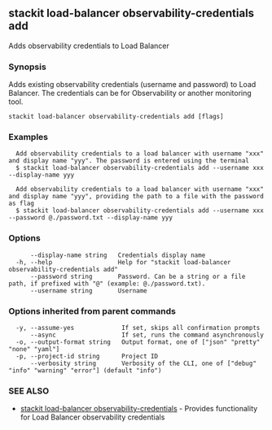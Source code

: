 ## stackit load-balancer observability-credentials add

Adds observability credentials to Load Balancer

### Synopsis

Adds existing observability credentials (username and password) to Load Balancer. The credentials can be for Observability or another monitoring tool.

```
stackit load-balancer observability-credentials add [flags]
```

### Examples

```
  Add observability credentials to a load balancer with username "xxx" and display name "yyy". The password is entered using the terminal
  $ stackit load-balancer observability-credentials add --username xxx --display-name yyy

  Add observability credentials to a load balancer with username "xxx" and display name "yyy", providing the path to a file with the password as flag
  $ stackit load-balancer observability-credentials add --username xxx --password @./password.txt --display-name yyy
```

### Options

```
      --display-name string   Credentials display name
  -h, --help                  Help for "stackit load-balancer observability-credentials add"
      --password string       Password. Can be a string or a file path, if prefixed with "@" (example: @./password.txt).
      --username string       Username
```

### Options inherited from parent commands

```
  -y, --assume-yes             If set, skips all confirmation prompts
      --async                  If set, runs the command asynchronously
  -o, --output-format string   Output format, one of ["json" "pretty" "none" "yaml"]
  -p, --project-id string      Project ID
      --verbosity string       Verbosity of the CLI, one of ["debug" "info" "warning" "error"] (default "info")
```

### SEE ALSO

* [stackit load-balancer observability-credentials](./stackit_load-balancer_observability-credentials.md)	 - Provides functionality for Load Balancer observability credentials

